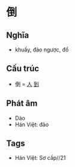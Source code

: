 # 倒

## Nghĩa

* khuấy, đảo ngược, đổ

## Cấu trúc
* 倒 = [人](人.md) [到](到.md)

## Phát âm

* Dào
* Hán Việt: đảo

## Tags
* Hán Việt: Sơ cấp//21

<script>window.HANZI_FIELD='倒';</script>
